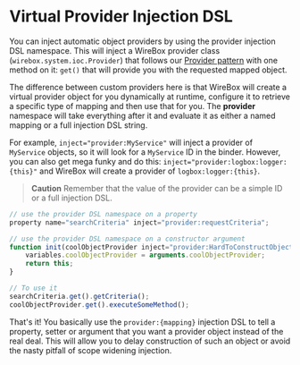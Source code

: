 # Virtual Provider Injection DSL

You can inject automatic object providers by using the provider injection DSL namespace. This will inject a WireBox provider class \(`wirebox.system.ioc.Provider`\) that follows our [Provider pattern](http://en.wikipedia.org/wiki/Provider_model) with one method on it: `get()` that will provide you with the requested mapped object.

The difference between custom providers here is that WireBox will create a virtual provider object for you dynamically at runtime, configure it to retrieve a specific type of mapping and then use that for you. The **provider** namespace will take everything after it and evaluate it as either a named mapping or a full injection DSL string.

For example, `inject="provider:MyService"` will inject a provider of `MyService` objects, so it will look for a `MyService` ID in the binder. However, you can also get mega funky and do this: `inject="provider:logbox:logger:{this}"` and WireBox will create a provider of `logbox:logger:{this}`.

> **Caution** Remember that the value of the provider can be a simple ID or a full injection DSL.

```javascript
// use the provider DSL namespace on a property
property name="searchCriteria" inject="provider:requestCriteria";

// use the provider DSL namespace on a constructor argument
function init(coolObjectProvider inject="provider:HardToConstructObject"){
    variables.coolObjectProvider = arguments.coolObjectProvider;
    return this;
}

// To use it
searchCriteria.get().getCriteria();
coolObjectProvider.get().executeSomeMethod();
```

  
 That's it! You basically use the `provider:{mapping}` injection DSL to tell a property, setter or argument that you want a provider object instead of the real deal. This will allow you to delay construction of such an object or avoid the nasty pitfall of scope widening injection.


